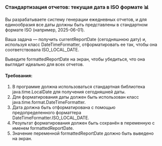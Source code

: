 
### Стандартизация отчетов: текущая дата в ISO формате 📊

Вы разрабатываете систему генерации ежедневных отчетов, и для единообразия все даты должны быть представлены в стандартном формате ISO (например, 2025-06-01).

Ваша задача — получить currentReportDate (сегодняшнюю дату) и, используя класс DateTimeFormatter, отформатировать ее так, чтобы она соответствовала ISO_LOCAL_DATE.

Выведите formattedReportDate на экран, чтобы убедиться, что она выглядит идеально для всех отчетов.

#### Требования:
1. В программе должна использоваться стандартная библиотека java.time.LocalDate для получения сегодняшней даты.
2. Для форматирования даты должен быть использован класс java.time.format.DateTimeFormatter.
3. Дата должна быть отформатирована с помощью предопределенного форматтера DateTimeFormatter.ISO_LOCAL_DATE.
4. Результат форматирования должен быть сохранён в переменную с именем formattedReportDate.
5. Значение переменной formattedReportDate должно быть выведено на экран.
